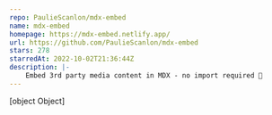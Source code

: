 ```yaml
---
repo: PaulieScanlon/mdx-embed
name: mdx-embed
homepage: https://mdx-embed.netlify.app/
url: https://github.com/PaulieScanlon/mdx-embed
stars: 278
starredAt: 2022-10-02T21:36:44Z
description: |-
    Embed 3rd party media content in MDX - no import required 🧽
---
```


[object Object]
